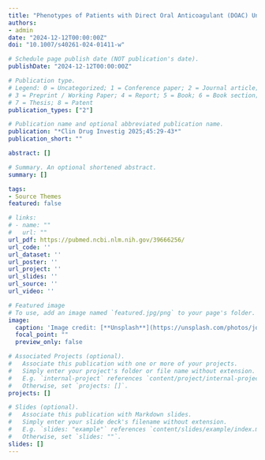 ```yaml
---
title: "Phenotypes of Patients with Direct Oral Anticoagulant (DOAC) Underdosing in Atrial Fibrillation: Results from the ARENA Registry"
authors:
- admin
date: "2024-12-12T00:00:00Z"
doi: "10.1007/s40261-024-01411-w"

# Schedule page publish date (NOT publication's date).
publishDate: "2024-12-12T00:00:00Z"

# Publication type.
# Legend: 0 = Uncategorized; 1 = Conference paper; 2 = Journal article;
# 3 = Preprint / Working Paper; 4 = Report; 5 = Book; 6 = Book section;
# 7 = Thesis; 8 = Patent
publication_types: ["2"]

# Publication name and optional abbreviated publication name.
publication: "*Clin Drug Investig 2025;45:29-43*"
publication_short: ""

abstract: []

# Summary. An optional shortened abstract.
summary: []

tags:
- Source Themes
featured: false

# links:
# - name: ""
#   url: ""
url_pdf: https://pubmed.ncbi.nlm.nih.gov/39666256/
url_code: ''
url_dataset: ''
url_poster: ''
url_project: ''
url_slides: ''
url_source: ''
url_video: ''

# Featured image
# To use, add an image named `featured.jpg/png` to your page's folder. 
image:
  caption: 'Image credit: [**Unsplash**](https://unsplash.com/photos/jdD8gXaTZsc)'
  focal_point: ""
  preview_only: false

# Associated Projects (optional).
#   Associate this publication with one or more of your projects.
#   Simply enter your project's folder or file name without extension.
#   E.g. `internal-project` references `content/project/internal-project/index.md`.
#   Otherwise, set `projects: []`.
projects: []

# Slides (optional).
#   Associate this publication with Markdown slides.
#   Simply enter your slide deck's filename without extension.
#   E.g. `slides: "example"` references `content/slides/example/index.md`.
#   Otherwise, set `slides: ""`.
slides: []
---
```

